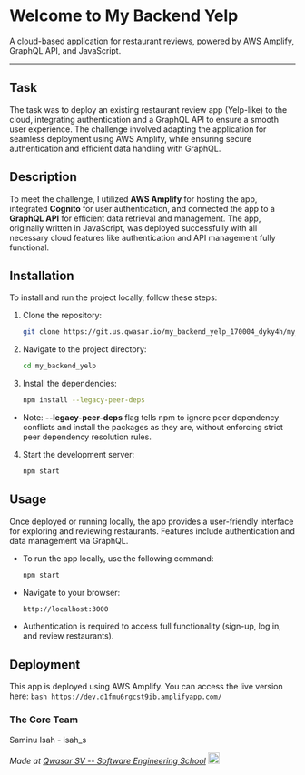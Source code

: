 # Welcome to My Backend Yelp

A cloud-based application for restaurant reviews, powered by AWS Amplify, GraphQL API, and JavaScript.

***

## Task
The task was to deploy an existing restaurant review app (Yelp-like) to the cloud, integrating authentication and a GraphQL API to ensure a smooth user experience. The challenge involved adapting the application for seamless deployment using AWS Amplify, while ensuring secure authentication and efficient data handling with GraphQL.

## Description
To meet the challenge, I utilized **AWS Amplify** for hosting the app, integrated **Cognito** for user authentication, and connected the app to a **GraphQL API** for efficient data retrieval and management. The app, originally written in JavaScript, was deployed successfully with all necessary cloud features like authentication and API management fully functional.

## Installation
To install and run the project locally, follow these steps:

1. Clone the repository:
    ```bash
    git clone https://git.us.qwasar.io/my_backend_yelp_170004_dyky4h/my_backend_yelp.git
    ```

2. Navigate to the project directory:
    ```bash
    cd my_backend_yelp
    ```

3. Install the dependencies:
    ```bash
    npm install --legacy-peer-deps
    ```
- Note: **--legacy-peer-deps** flag tells npm to ignore peer dependency conflicts and install the packages as they are, without enforcing strict peer dependency resolution rules.


4. Start the development server:
    ```bash
    npm start
    ```

## Usage
Once deployed or running locally, the app provides a user-friendly interface for exploring and reviewing restaurants. Features include authentication and data management via GraphQL.

- To run the app locally, use the following command:
    ```bash
    npm start
    ```

- Navigate to your browser:
    ```bash
    http://localhost:3000
    ```

- Authentication is required to access full functionality (sign-up, log in, and review restaurants).

## Deployment
This app is deployed using AWS Amplify. You can access the live version here:
    ```bash
    https://dev.d1fmu6rgcst9ib.amplifyapp.com/
    ```


### The Core Team
Saminu Isah - isah_s


<span><i>Made at <a href='https://qwasar.io'>Qwasar SV -- Software Engineering School</a></i></span>
<span><img alt='Qwasar SV -- Software Engineering Schools Logo' src='https://storage.googleapis.com/qwasar-public/qwasar-logo_50x50.png' width='20px' /></span>